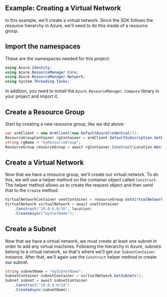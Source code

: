 Example: Creating a Virtual Network
--------------------------------------

In this example, we'll create a virtual network. Since the SDK follows the resource hierarchy in Azure, we'll need to do this inside of a resource group.

## Import the namespaces
These are the namespaces needed for this project:
```C#
using Azure.Identity;
using Azure.ResourceManager.Core;
using Azure.ResourceManager.Network;
using System.Threading.Tasks;
```

In addition, you need to install the `Azure.ResourceManager.Compute` library in your project and import it.

## Create a Resource Group
Start by creating a new resource group, like we did above:

```C# Snippet:Creating_A_Virtual_Network_CreateResourceGroup
var armClient = new ArmClient(new DefaultAzureCredential());
ResourceGroupContainer rgContainer = armClient.DefaultSubscription.GetResourceGroups();
string rgName = "myResourceGroup";
ResourceGroup resourceGroup = await rgContainer.Construct(Location.WestUS2).CreateOrUpdateAsync(rgName);
```
## Create a Virtual Network
Now that we have a resource group, we'll create our virtual network. To do this, we will use a helper method on the container object called `Construct`. The helper method allows us to create the request object and then send that to the `Create` method.

```csharp
VirtualNetworkContainer vnetContainer = resourceGroup.GetVirtualNetworks();
VirtualNetwork virtualNetwork = await vnetContainer
    .Construct("10.0.0.0/16", location)
    .CreateAsync("myVnetName");
```

## Create a Subnet 
Now that we have a virtual network, we must create at least one subnet in order to add any virtual machines.
Following the hierarchy in Azure, subnets belong to a virtual network, so that's where we'll get our `SubnetContainer` instance. After that, we'll again use the `Construct` helper method to create our subnet.

```csharp
string subnetName = "mySubnetName";
SubnetContainer subnetContainer = virtualNetwork.GetSubnets();
Subnet subnet = await subnetContainer
    .Construct("10.0.0.0/24")
    .CreateAsync(subnetName);
```